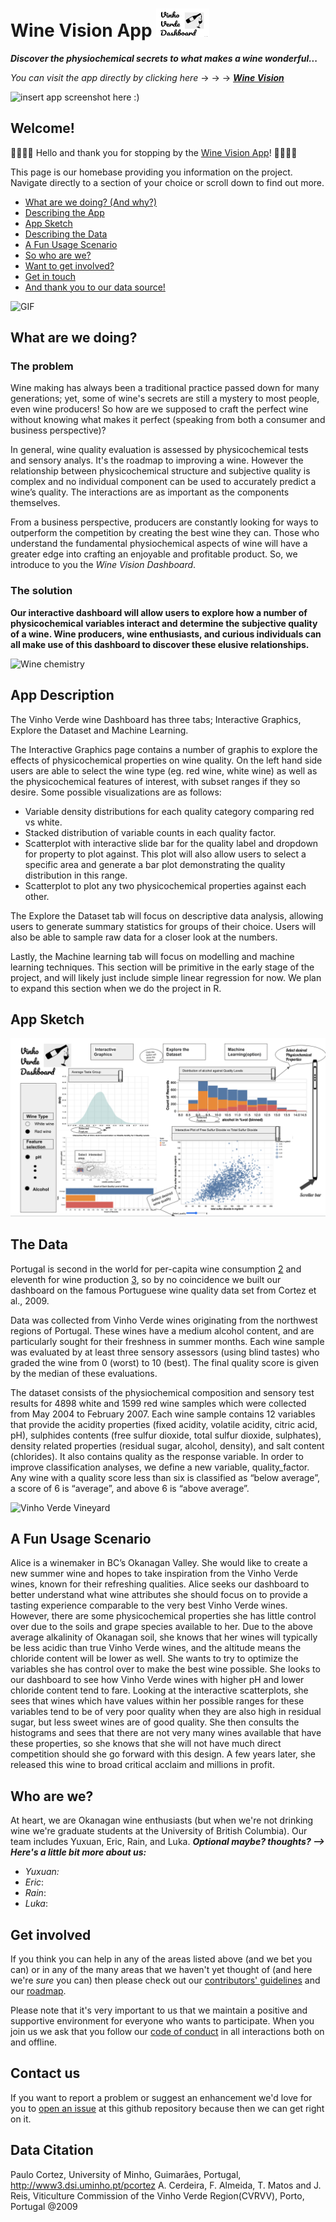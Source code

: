 # **Wine Vision App** <img src="src/assets/logo.png" width="85" height="45" /> 
***Discover the physiochemical secrets to what makes a wine wonderful...***

*You can visit the app directly by clicking here* &rarr; &rarr; &rarr; [***Wine Vision***](https://wine-vision.herokuapp.com/)

![insert app screenshot here :)]()

## Welcome!
:confetti_ball::balloon::confetti_ball::balloon: Hello and thank you for stopping by the [Wine Vision App](https://wine-vision.herokuapp.com/)! :confetti_ball::balloon::confetti_ball::balloon:

This page is our homebase providing you information on the project. 
Navigate directly to a section of your choice or scroll down to find out more.

* [What are we doing? (And why?)](#what-are-we-doing)
* [Describing the App](#app-description)
* [App Sketch](#app-sketch)
* [Describing the Data](#the-data)
* [A Fun Usage Scenario](#a-fun-usage-scenario)
* [So who are we?](#who-are-we)
* [Want to get involved?](#get-involved)
* [Get in touch](#contact-us)
* [And thank you to our data source!](#data-citation)

![GIF](https://media1.giphy.com/media/lNWY2wwQx21NoXwBGF/giphy.gif)

## What are we doing?
### The problem
Wine making has always been a traditional practice passed down for many generations; yet, some of wine's secrets are still a mystery to most people, even wine producers! So how are we supposed to craft the perfect wine without knowing what makes it perfect (speaking from both a consumer and business perspective)?

In general, wine quality evaluation is assessed by physicochemical tests and sensory analys. It's the roadmap to improving a wine. However the relationship between physicochemical structure and subjective quality is complex and no individual component can be used to accurately predict a wine’s quality. The interactions are as important as the components themselves. 

From a business perspective, producers are constantly looking for ways to outperform the competition by creating the best wine they can. Those who understand the fundamental physiochemical aspects of wine will have a greater edge into crafting an enjoyable and profitable product. So, we introduce to you the *Wine Vision Dashboard*.

### The solution
**Our interactive dashboard will allow users to explore how a number of physicochemical variables interact and determine the subjective quality of a wine. Wine producers, wine enthusiasts, and curious individuals can all make use of this dashboard to discover these elusive relationships.** 

![Wine chemistry](https://d2cbg94ubxgsnp.cloudfront.net/Pictures/480x270//9/2/5/139925_160412_PRS_AWRI_GAGO_0262.jpg)

## App Description
The Vinho Verde wine Dashboard has three tabs; Interactive Graphics, Explore the Dataset and Machine Learning.

The Interactive Graphics page contains a number of graphis to explore the effects of physicochemical properties on wine quality. On the left hand side users are able to select the wine type (eg. red wine, white wine) as well as the physicochemical features of interest, with subset ranges if they so desire. Some possible visualizations are as follows:

- Variable density distributions for each quality category comparing red vs white.
- Stacked distribution of variable counts in each quality factor.
- Scatterplot with interactive slide bar for the quality label and dropdown for property to plot against. This plot will also allow users to select a specific area and generate a bar plot demonstrating the quality distribution in this range.
- Scatterplot to plot any two physicochemical properties against each other.

The Explore the Dataset tab will focus on descriptive data analysis, allowing users to generate summary statistics for groups of their choice. Users will also be able to sample raw data for a closer look at the numbers.

Lastly, the Machine learning tab will focus on modelling and machine learning techniques. This section will be primitive in the early stage of the project, and will likely just include simple linear regression for now. We plan to expand this section when we do the project in R.


## App Sketch
![App Sketch](app_sketch.png)

## The Data
Portugal is second in the world for per-capita wine consumption [2](https://www.nationmaster.com/nmx/ranking/wine-consumption-per-capita) and eleventh for wine production [3](https://en.wikipedia.org/wiki/List_of_wine-producing_regions), so by no coincidence we built our dashboard on the famous Portuguese wine quality data set from Cortez et al., 2009. 

Data was collected from Vinho Verde wines originating from the northwest regions of Portugal. These wines have a medium alcohol content, and are particularly sought for their freshness in summer months. Each wine sample was evaluated by at least three sensory assessors (using blind tastes) who graded the wine from 0 (worst) to 10 (best). The final quality score is given by the median of these evaluations.

The dataset consists of the physiochemical composition and sensory test results for 4898 white and 1599 red wine samples which were collected from May 2004 to February 2007. Each wine sample contains 12 variables that provide the acidity properties (fixed acidity, volatile acidity, citric acid, pH), sulphides contents (free sulfur dioxide, total sulfur dioxide, sulphates), density related properties (residual sugar, alcohol, density), and salt content (chlorides). It also contains quality as the response variable. In order to improve classification analyses, we define a new variable, quality_factor. Any wine with a quality score less than six is classified as “below average”, a score of 6 is “average”, and above 6 is “above average”.

![Vinho Verde Vineyard](https://blog.liebherr.com/appliances/us/wp-content/uploads/sites/3/2017/08/Vinho_Verde_Panther-753x493.jpg)

## A Fun Usage Scenario
Alice is a winemaker in BC’s Okanagan Valley. She would like to create a new summer wine and hopes to take inspiration from the Vinho Verde wines, known for their refreshing qualities. Alice seeks our dashboard to better understand what wine attributes she should focus on to provide a tasting experience comparable to the very best Vinho Verde wines. However, there are some physicochemical properties she has little control over due to the soils and grape species available to her. Due to the above average alkalinity of Okanagan soil, she knows that her wines will typically be less acidic than true Vinho Verde wines, and the altitude means the chloride content will be lower as well. She wants to try to optimize the variables she has control over to make the best wine possible. She looks to our dashboard to see how Vinho Verde wines with higher pH and lower chloride content tend to fare. Looking at the interactive scatterplots, she sees that wines which have values within her possible ranges for these variables tend to be of very poor quality when they are also high in residual sugar, but less sweet wines are of good quality. She then consults the histograms and sees that there are not very many wines available that have these properties, so she knows that she will not have much direct competition should she go forward with this design. A few years later, she released this wine to broad critical acclaim and millions in profit.

## Who are we?
At heart, we are Okanagan wine enthusiasts (but when we're not drinking wine we're graduate students at the University of British Columbia). 
Our team includes Yuxuan, Eric, Rain, and Luka. ***Optional maybe? thoughts? --> Here's a little bit more about us:***
- *Yuxuan:*
- *Eric*:
- *Rain*:
- *Luka*:

## Get involved
If you think you can help in any of the areas listed above (and we bet you can) or in any of the many areas that we haven't yet thought of (and here we're *sure* you can) then please check out our [contributors' guidelines](CONTRIBUTING.md) and our [roadmap](../../issues/1).

Please note that it's very important to us that we maintain a positive and supportive environment for everyone who wants to participate. When you join us we ask that you follow our [code of conduct](CODE_OF_CONDUCT.md) in all interactions both on and offline.

## Contact us
If you want to report a problem or suggest an enhancement we'd love for you to [open an issue](../../issues) at this github repository because then we can get right on it.

## Data Citation
Paulo Cortez, University of Minho, Guimarães, Portugal, http://www3.dsi.uminho.pt/pcortez
A. Cerdeira, F. Almeida, T. Matos and J. Reis, Viticulture Commission of the Vinho Verde Region(CVRVV), Porto, Portugal
@2009
